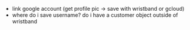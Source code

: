 - link google account (get profile pic -> save with wristband or gcloud)
- where do i save username? do i have a customer object outside of wristband